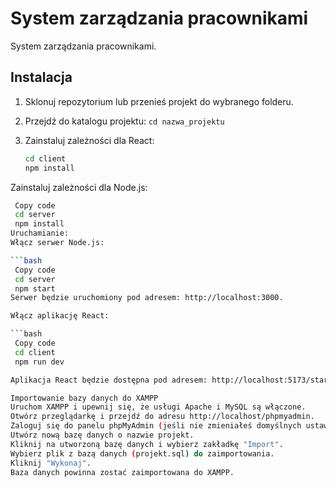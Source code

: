 # System zarządzania pracownikami

System zarządzania pracownikami.

## Instalacja

1. Sklonuj repozytorium lub przenieś projekt do wybranego folderu.
2. Przejdź do katalogu projektu: `cd nazwa_projektu`
3. Zainstaluj zależności dla React:

   ```bash
   cd client
   npm install

Zainstaluj zależności dla Node.js:

   ```bash
    Copy code
    cd server
    npm install
Uruchamianie:
Włącz serwer Node.js:

   ```bash
    Copy code
    cd server
    npm start
Serwer będzie uruchomiony pod adresem: http://localhost:3000.

Włącz aplikację React:

   ```bash
    Copy code
    cd client
    npm run dev

Aplikacja React będzie dostępna pod adresem: http://localhost:5173/start.
   
Importowanie bazy danych do XAMPP
Uruchom XAMPP i upewnij się, że usługi Apache i MySQL są włączone.
Otwórz przeglądarkę i przejdź do adresu http://localhost/phpmyadmin.
Zaloguj się do panelu phpMyAdmin (jeśli nie zmieniałeś domyślnych ustawień, nazwa użytkownika to root, a hasło jest puste).
Utwórz nową bazę danych o nazwie projekt.
Kliknij na utworzoną bazę danych i wybierz zakładkę "Import".
Wybierz plik z bazą danych (projekt.sql) do zaimportowania.
Kliknij "Wykonaj".
Baza danych powinna zostać zaimportowana do XAMPP.

